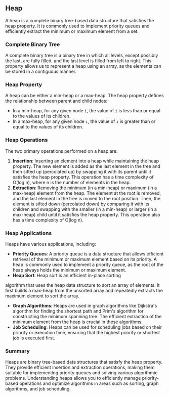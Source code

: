## Heap

A heap is a complete binary tree-based data structure that satisfies the heap property. It is commonly used to implement priority queues and efficiently extract the minimum or maximum element from a set.

### Complete Binary Tree

A complete binary tree is a binary tree in which all levels, except possibly the last, are fully filled, and the last level is filled from left to right. This property allows us to represent a heap using an array, as the elements can be stored in a contiguous manner.

### Heap Property

A heap can be either a min-heap or a max-heap. The heap property defines the relationship between parent and child nodes:

- In a min-heap, for any given node `i`, the value of `i` is less than or equal to the values of its children.
- In a max-heap, for any given node `i`, the value of `i` is greater than or equal to the values of its children.

### Heap Operations

The two primary operations performed on a heap are:

1. **Insertion**: Inserting an element into a heap while maintaining the heap property. The new element is added as the last element in the tree and then sifted up (percolated up) by swapping it with its parent until it satisfies the heap property. This operation has a time complexity of O(log n), where n is the number of elements in the heap.
2. **Extraction**: Removing the minimum (in a min-heap) or maximum (in a max-heap) element from the heap. The element at the root is removed, and the last element in the tree is moved to the root position. Then, the element is sifted down (percolated down) by comparing it with its children and swapping with the smaller (in a min-heap) or larger (in a max-heap) child until it satisfies the heap property. This operation also has a time complexity of O(log n).

### Heap Applications

Heaps have various applications, including:

- **Priority Queues**: A priority queue is a data structure that allows efficient retrieval of the minimum or maximum element based on its priority. A heap is commonly used to implement a priority queue, as the root of the heap always holds the minimum or maximum element.
- **Heap Sort**: Heap sort is an efficient in-place sorting

algorithm that uses the heap data structure to sort an array of elements. It first builds a max-heap from the unsorted array and repeatedly extracts the maximum element to sort the array.

- **Graph Algorithms**: Heaps are used in graph algorithms like Dijkstra's algorithm for finding the shortest path and Prim's algorithm for constructing the minimum spanning tree. The efficient extraction of the minimum element from the heap is crucial in these algorithms.
- **Job Scheduling**: Heaps can be used for scheduling jobs based on their priority or execution time, ensuring that the highest priority or shortest job is executed first.

### Summary

Heaps are binary tree-based data structures that satisfy the heap property. They provide efficient insertion and extraction operations, making them suitable for implementing priority queues and solving various algorithmic problems. Understanding heaps allows you to efficiently manage priority-based operations and optimize algorithms in areas such as sorting, graph algorithms, and job scheduling.
